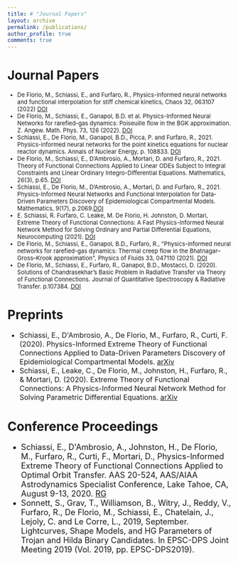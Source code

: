 ```yaml
---
title: # "Journal Papers"
layout: archive
permalink: /publications/
author_profile: true
comments: true
---
```

<h1>
Journal Papers
</h1>
<font size="2">
<ul>
  <li>De Florio, M., Schiassi, E., and Furfaro, R., Physics-informed neural networks and functional interpolation for stiff chemical kinetics, Chaos 32, 063107 (2022) <a href="https://doi.org/10.1063/5.0086649">DOI</a></li>
  <li>De Florio, M., Schiassi, E., Ganapol, B.D. et al. Physics-Informed Neural Networks for rarefied-gas dynamics: Poiseuille flow in the BGK approximation. Z. Angew. Math. Phys. 73, 126 (2022). <a href="https://doi.org/10.1007/s00033-022-01767-z">DOI</a>  </li>
  <li>Schiassi, E., De Florio, M., Ganapol, B.D., Picca, P. and Furfaro, R., 2021. Physics-informed neural networks for the point kinetics equations for nuclear reactor dynamics. Annals of Nuclear Energy, p. 108833. <a href="https://doi.org/10.1016/j.anucene.2021.108833">DOI</a>   </li>
  <li>De Florio, M., Schiassi, E., D’Ambrosio, A., Mortari, D. and Furfaro, R., 2021. Theory of Functional Connections Applied to Linear ODEs Subject to Integral Constraints and Linear Ordinary Integro-Differential Equations. Mathematics, 26(3), p.65. <a href="https://doi.org/10.3390/mca26030065">DOI</a>  </li>
  <li>Schiassi, E., De Florio, M., D’Ambrosio, A., Mortari, D. and Furfaro, R., 2021. Physics-Informed Neural Networks and Functional Interpolation for Data-Driven Parameters Discovery of Epidemiological Compartmental Models. Mathematics, 9(17), p.2069.<a href="https://doi.org/10.3390/math9172069">DOI</a>   </li>
  <li>E. Schiassi, R. Furfaro, C. Leake, M. De Florio, H. Johnston, D. Mortari, Extreme Theory of Functional Connections: A Fast Physics-Informed Neural Network Method for Solving Ordinary and Partial Differential Equations, Neurocomputing (2021). <a href="https://doi.org/10.1016/j.neucom.2021.06.015">DOI</a>   </li>
  <li>De Florio, M., Schiassi, E., Ganapol, B.D., Furfaro, R., "Physics-informed neural networks for rarefied-gas dynamics: Thermal creep flow in the Bhatnagar–Gross–Krook approximation", Physics of Fluids 33, 047110 (2021). <a href="https://doi.org/10.1063/5.0046181">DOI</a>   </li>
  <li>De Florio, M., Schiassi, E., Furfaro, R., Ganapol, B.D., Mostacci, D. (2020). Solutions of Chandrasekhar’s Basic Problem in Radiative Transfer via Theory of Functional Connections. Journal of Quantitative Spectroscopy & Radiative Transfer. p.107384. <a href="https://doi.org/10.1016/j.jqsrt.2020.107384">DOI</a>   </li>
</ul>
</font>

<h1>
Preprints
</h1>

<font size="3">
<ul>
  <li>Schiassi, E., D'Ambrosio, A., De Florio, M., Furfaro, R., Curti, F. (2020). Physics-Informed Extreme Theory of Functional Connections Applied to Data-Driven Parameters Discovery of Epidemiological Compartmental Models. <a href="https://arxiv.org/abs/2008.05554">arXiv</a>  </li>
  <li>Schiassi, E., Leake, C., De Florio, M., Johnston, H., Furfaro, R., & Mortari, D. (2020). Extreme Theory of Functional Connections: A Physics-Informed Neural Network Method for Solving Parametric Differential Equations. <a href="https://arxiv.org/abs/2005.10632">arXiv</a>  </li>
</ul>
</font>

<h1>
Conference Proceedings
</h1>

<font size="4">
<ul>
  <li>Schiassi, E., D'Ambrosio, A., Johnston, H., De Florio, M., Furfaro, R., Curti, F., Mortari, D., Physics-Informed Extreme Theory of Functional Connections Applied to Optimal Orbit Transfer. AAS 20-524, AAS/AIAA Astrodynamics Specialist Conference, Lake Tahoe, CA, August 9-13, 2020. <a href="https://www.researchgate.net/publication/343627850_Physics-Informed_Extreme_Theory_of_Functional_Connections_Applied_to_Optimal_Orbit_Transfer">RG</a>   </li>
  <li>Sonnett, S., Grav, T., Williamson, B., Witry, J., Reddy, V., Furfaro, R., De Florio, M., Schiassi, E., Chatelain, J., Lejoly, C. and Le Corre, L., 2019, September. Lightcurves, Shape Models, and HG Parameters of Trojan and Hilda Binary Candidates. In EPSC-DPS Joint Meeting 2019 (Vol. 2019, pp. EPSC-DPS2019). </li>
</ul>
</font>